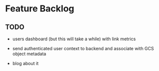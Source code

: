 # Feature Backlog

## TODO

* users dashboard (but this will take a while) with link metrics

* send authenticated user context to backend and associate with GCS object metadata

* blog about it
